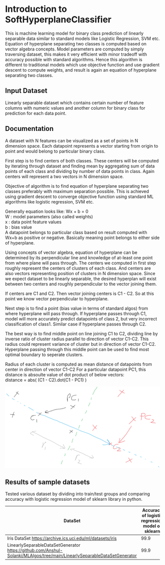 
# Introduction to SoftHyperplaneClassifier

This is machine learning model for binary class prediction of linearly separable data similar to standard models like Logistic Regression, SVM etc. 
Equation of hyperplane separating two classes is computed based on vector algebra concepts.
Model parameters are computed by simply traversing dataset, this makes it very efficient with minor tradeoff with accuracy possible with standard algorithms.
Hence this algorithm is different to traditional models which use objective function and use gradient descent to compute weights, and result is again an equation of hyperplane separating two classes.


## Input Dataset

Linearly separable dataset which contains certain number of feature columns with numeric values and another column for binary class for prediction for each data point.

## Documentation

A dataset with N features can be visualized as a set of points in N dimension space.
Each datapoint represents a vector starting from origin to point and would belong to particular binary class.

First step is to find centers of both classes.
These centers will be computed by iterating through dataset and finding mean by aggregating sum of data points of each class and dividing by number of data points in class.
Again centers will represent a two vectors in N dimension space.

Objective of algorithm is to find equation of hyperplane separating two classes preferably with maximum separation possible.
This is achieved using gradient descent to converge objective function using standard ML algorithms like logistic regression, SVM etc.  

Generally equation looks like: Wx + b = 0  
W : model parameters (also called weights)  
x : data point feature values  
b : bias value  
A datapoint belongs to particular class based on result computed with Wx+b as positive or negative.
Basically meaning point belongs to either side of hyperplane.

Using concepts of vector algebra, equation of hyperplane can be determined by its perpendicular line and knowledge of at-least one point from where plane will pass through.
The centers we computed in first step roughly represent the centers of clusters of each class.
And centers are also vectors representing position of clusters in N dimension space.
Since we expect dataset to be linearly separable, the desired hyperplan will exist between two centers and roughly perpendicular to the vector joining them.

If centers are C1 and C2.
Then vector joining centers is C1 - C2.
So at this point we know vector perpendicular to hyperplane.

Next step is to find a point (bias value in terms of standard algos) from where hyperplane will pass through.
If hyperplane passes through C1, model will more accurately predict datapoints of class 2, but very incorrect classification of class1.
Similar case if hyperplane passes through C2.

The best way is to find middle point on line joining C1 to C2, dividing line by inverse ratio of cluster radius parallel to direction of vector C1-C2.
This radius could represent variance of cluster but in direction of vector C1-C2.
Hyperplane passing through this middle point can be used to find most optimal boundary to seperate clusters.

Radius of each cluster is computed as mean distance of datapoints from center in direction of vector C1-C2
For a particular datapoint PC1, this distance is absoulte value of dot product of below vectors:  
distance = abs( (C1 - C2).dot(C1 - PC1) )  

<img src="../Images/SoftHyperplane.png" width=1000 >

## Results of sample datasets
 
Tested various dataset by dividing into train/test groups and comparing accuracy with logistic regression model of sklearn library in python.

DataSet | Accuracy of logistic regression model of sklearn | Accuracy of SoftHyperplaneClassifier
--- | --- | ---
Iris DataSet https://archive.ics.uci.edu/ml/datasets/iris | 99.9 | 99.9
LinearlySeparableDataSetGenerator https://github.com/Anshul-Solanki/MLAlgos/tree/main/LinearlySeparableDataSetGenerator | 99.9 | 97.5
